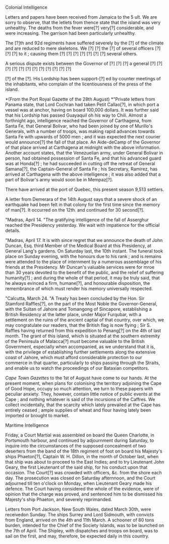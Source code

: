 Colonial IntelligenceLetters and papers have been received from Jamaica to the 5 ult. We are sorry to observe, that the letlets from thence state that the island was very unhealthy. The deaths from the fever were[?] very[?] considerable, and were increasing. The garrison had been particularly unhealthy.The [?]th and 92d regiments have suffered severely by the [?] of the climate and are reduced to mere skeletons. We [?] [?] the [?] of several officers [?] [?] [?] to it ; causing them [?] [?] [?] [?] [?] [?] [?] several others.A serious dispute exists between the Governor of [?] [?] [?] a general [?] [?] [?] [?] [?] [?] [?] [?] [?] [?] [?] [?][?] of the [?]. His Lordship has been support-[?] ed by counter meetings of the inhabitants, who complain of the licentiousness of the press of the island.*(From the Port Royal Gazette of the 28th August) *"Private letters from Panama state, that Lord Cochran had taken Petit Callao[?], in which port a vessel was at anchor, having on board 100,000 dollars. It was further said that his Lordship has passed Guayaquil oh his way to Chili. Almost a forthnight ago, intelligence reached the Governor of Carthagena, from Santa Fe, that General Bolivar, who had been joined by one of Murillo's Generals, with a number of troops, was making rapid advances towards Santa Fe with upwards of 5000 men ; and it was expected the next courier would announce[?] the fall of that place. An Aide-deCamp of the Governor of that place arrived at Carthagena at midnight with the above information. Another account states, that the Venezuelian army, under General Bolivar in person, had obtained possession of Santa Fe, and that his advanced guard was at Honda[?] ; he had succeeded in cutting off the retreat of General Samana[?], the Captain-General of Santa Fe ; his Secretary, Ramirez, has arrived at Carthagena with the above intelligence ; it was also added that a part of Bolivar's army would soon be in Mempaz[?].There have arrived at the port of Quebec, this present season 9,513 settlers.A letter from Demerara of the 14th August says that a severe shock of an earthquake had been felt in that colony for the first time since the memory of man[?]. It occurred on the 12th. and continued for 30 second[?]."Madras, April 14. "The gratifying intelligence of the fall of Asserghur reached the Presidency yesterday. We wait with impatience for the official details."Madras, April 17. It is with since regret that we announce the death of John Duncan, Esq. third Member of the Medical Board at this Presidency, at General Lang's gardens. On Saturday last, the 10th instant. The funeral took place on Sunday evening, with the honours due to his rank ; and is remains were attended to the place of internment by a numerous assemblage of his friends at the Presidency. Mr Duncan's valuable services were for mroe than 30 years devoted to the benefit of the public, and the relief of suffering humanity[?] ; and during the whole of that period, it may be truly said, that he always evinced a firm, humane[?], and honourable disposition, the remembrance of which must render his memory universally respected."Calcutta, March 24. "A Treaty has been concluded by the Hon. Sir Stamford Raffles[?], on the part of the Most Noble the Governor-General, with the Sultan of Jahore and Tomangong of Sincapore, establishing a British Residency at the latter place, under Major Furqubar, with a settlement on the ruins of the ancient captial of that country, over which, we may congratulate our readers, that the British flag is now flying ; Sir S. Raffles having returned from this expedition to Penang[?] on the 4th of last month. The grant of this island, which is situated at the southern extremity of the Peninsula of Malacca[?] must become valuable to the British Government, especially when accompanied, as we understand that it is, with the privilege of establishing further settlements along the extensive coast of Jahore, which must afford considerable protection to our commerce in that quarter, particularly to ships passing through the Straits, and enable us to watch the proceedings of our Bataxian competitors.*Cape Town Gazettes*  to the 1st of August have come to our hands. At the present moment, when plans for colonising the territory adjoining the Cape of Good Hope, occupy so much attention, we turn to these papers with peculiar anxiety. They, however, contain little notice of public events at the Cape ; and nothing whatever is said of the incursions of the Caffres. We collect incidentally, that the scarcity which lately prevailed at the Cape has entirely ceased ; ample supplies of wheat and flour having lately been imported or brought to market.Maritime IntelligenceFriday, a Court Martial was assembled on board the Queen Charlotte, in Portsmouth harbour, and continued by adjournment during Saturday, to inquire into the circumstances of the supposed concealment of two deserters from the band of the 18th regiment of foot on board his Majesty's ships Phaeton[?], Captain W. H. Dillon, in the month of October last, when that ship was about to proceed to the East Indies; and to try Lieutenant John Geary, the first Lieutenant of the said ship, for his conduct upon that occasion. The Court[?] was crowded with officers, &c. from the shore each day. The prosecution was closed on Saturday afternnoon, and the Court adjourned till ten o'clock on Monday, when Lieutenant Geary made his defence. The Court having considered the whole of the evidence, were of opinion that the charge was proved, and sentenced him to be dismissed his Majesty's ship Phaeton, and severely reprimanded.Letters from Port Jackson, New South Wales, dated March 30th, were receivedon Sunday. The ships Surrey and Lord Sidmouth, with convicts from England, arrived on the 4th and 11th March. A schooner of 80 tons burden, intended for the Chief of the Society Islands, was to be launched on the 7th of April. The Shipley, with dispatches and troops on board, was to sail on the first, and may, therefore, be expected daily in this country.